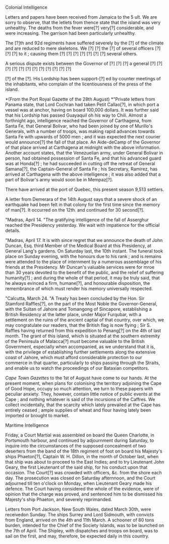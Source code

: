 Colonial IntelligenceLetters and papers have been received from Jamaica to the 5 ult. We are sorry to observe, that the letlets from thence state that the island was very unhealthy. The deaths from the fever were[?] very[?] considerable, and were increasing. The garrison had been particularly unhealthy.The [?]th and 92d regiments have suffered severely by the [?] of the climate and are reduced to mere skeletons. We [?] [?] the [?] of several officers [?] [?] [?] to it ; causing them [?] [?] [?] [?] [?] [?] [?] several others.A serious dispute exists between the Governor of [?] [?] [?] a general [?] [?] [?] [?] [?] [?] [?] [?] [?] [?] [?] [?][?] of the [?]. His Lordship has been support-[?] ed by counter meetings of the inhabitants, who complain of the licentiousness of the press of the island.*(From the Port Royal Gazette of the 28th August) *"Private letters from Panama state, that Lord Cochran had taken Petit Callao[?], in which port a vessel was at anchor, having on board 100,000 dollars. It was further said that his Lordship has passed Guayaquil oh his way to Chili. Almost a forthnight ago, intelligence reached the Governor of Carthagena, from Santa Fe, that General Bolivar, who had been joined by one of Murillo's Generals, with a number of troops, was making rapid advances towards Santa Fe with upwards of 5000 men ; and it was expected the next courier would announce[?] the fall of that place. An Aide-deCamp of the Governor of that place arrived at Carthagena at midnight with the above information. Another account states, that the Venezuelian army, under General Bolivar in person, had obtained possession of Santa Fe, and that his advanced guard was at Honda[?] ; he had succeeded in cutting off the retreat of General Samana[?], the Captain-General of Santa Fe ; his Secretary, Ramirez, has arrived at Carthagena with the above intelligence ; it was also added that a part of Bolivar's army would soon be in Mempaz[?].There have arrived at the port of Quebec, this present season 9,513 settlers.A letter from Demerara of the 14th August says that a severe shock of an earthquake had been felt in that colony for the first time since the memory of man[?]. It occurred on the 12th. and continued for 30 second[?]."Madras, April 14. "The gratifying intelligence of the fall of Asserghur reached the Presidency yesterday. We wait with impatience for the official details."Madras, April 17. It is with since regret that we announce the death of John Duncan, Esq. third Member of the Medical Board at this Presidency, at General Lang's gardens. On Saturday last, the 10th instant. The funeral took place on Sunday evening, with the honours due to his rank ; and is remains were attended to the place of internment by a numerous assemblage of his friends at the Presidency. Mr Duncan's valuable services were for mroe than 30 years devoted to the benefit of the public, and the relief of suffering humanity[?] ; and during the whole of that period, it may be truly said, that he always evinced a firm, humane[?], and honourable disposition, the remembrance of which must render his memory universally respected."Calcutta, March 24. "A Treaty has been concluded by the Hon. Sir Stamford Raffles[?], on the part of the Most Noble the Governor-General, with the Sultan of Jahore and Tomangong of Sincapore, establishing a British Residency at the latter place, under Major Furqubar, with a settlement on the ruins of the ancient captial of that country, over which, we may congratulate our readers, that the British flag is now flying ; Sir S. Raffles having returned from this expedition to Penang[?] on the 4th of last month. The grant of this island, which is situated at the southern extremity of the Peninsula of Malacca[?] must become valuable to the British Government, especially when accompanied, as we understand that it is, with the privilege of establishing further settlements along the extensive coast of Jahore, which must afford considerable protection to our commerce in that quarter, particularly to ships passing through the Straits, and enable us to watch the proceedings of our Bataxian competitors.*Cape Town Gazettes*  to the 1st of August have come to our hands. At the present moment, when plans for colonising the territory adjoining the Cape of Good Hope, occupy so much attention, we turn to these papers with peculiar anxiety. They, however, contain little notice of public events at the Cape ; and nothing whatever is said of the incursions of the Caffres. We collect incidentally, that the scarcity which lately prevailed at the Cape has entirely ceased ; ample supplies of wheat and flour having lately been imported or brought to market.Maritime IntelligenceFriday, a Court Martial was assembled on board the Queen Charlotte, in Portsmouth harbour, and continued by adjournment during Saturday, to inquire into the circumstances of the supposed concealment of two deserters from the band of the 18th regiment of foot on board his Majesty's ships Phaeton[?], Captain W. H. Dillon, in the month of October last, when that ship was about to proceed to the East Indies; and to try Lieutenant John Geary, the first Lieutenant of the said ship, for his conduct upon that occasion. The Court[?] was crowded with officers, &c. from the shore each day. The prosecution was closed on Saturday afternnoon, and the Court adjourned till ten o'clock on Monday, when Lieutenant Geary made his defence. The Court having considered the whole of the evidence, were of opinion that the charge was proved, and sentenced him to be dismissed his Majesty's ship Phaeton, and severely reprimanded.Letters from Port Jackson, New South Wales, dated March 30th, were receivedon Sunday. The ships Surrey and Lord Sidmouth, with convicts from England, arrived on the 4th and 11th March. A schooner of 80 tons burden, intended for the Chief of the Society Islands, was to be launched on the 7th of April. The Shipley, with dispatches and troops on board, was to sail on the first, and may, therefore, be expected daily in this country.